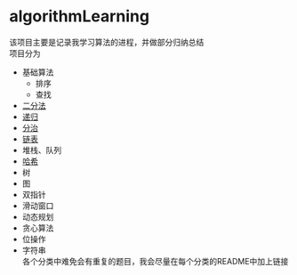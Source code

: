 # algorithmLearning
该项目主要是记录我学习算法的进程，并做部分归纳总结  
项目分为
* 基础算法
  * 排序
  * 查找
 * [二分法](src/main/java/binarysearch/README.MD)
 * [递归](/src/main/java/recusion/README.MD)
 * [分治](/src/main/java/dc/README.MD)
 * [链表](/src/main/java/linklist/README.MD)
 * 堆栈、队列
 * [哈希](/src/main/java/hash/README.MD)
 * 树
 * 图
 * 双指针
 * 滑动窗口
 * 动态规划
 * 贪心算法
 * 位操作
 * 字符串  
 各个分类中难免会有重复的题目，我会尽量在每个分类的README中加上链接